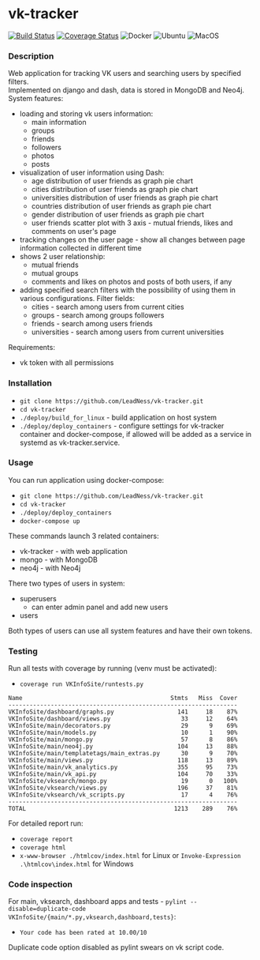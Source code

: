 # vk-tracker  
[![Build Status](https://travis-ci.com/LeadNess/vk-tracker.svg?branch=master)](https://travis-ci.com/LeadNess/vk-tracker)
[![Coverage Status](https://coveralls.io/repos/github/LeadNess/vk-tracker/badge.svg?branch=master)](https://coveralls.io/github/LeadNess/vk-tracker?branch=master)
![Docker](https://github.com/LeadNess/vk-tracker/workflows/Docker/badge.svg)
![Ubuntu](https://github.com/LeadNess/vk-tracker/workflows/Ubuntu/badge.svg)
![MacOS](https://github.com/LeadNess/vk-tracker/workflows/MacOS/badge.svg)

### Description
Web application for tracking VK users and searching users by specified filters.  
Implemented on django and dash, data is stored in MongoDB and Neo4j.  
System features:
- loading and storing vk users information:
  - main information
  - groups
  - friends
  - followers
  - photos
  - posts  
- visualization of user information using Dash:
  - age distribution of user friends as graph pie chart
  - cities distribution of user friends as graph pie chart
  - universities distribution of user friends as graph pie chart
  - countries distribution of user friends as graph pie chart
  - gender distribution of user friends as graph pie chart
  - user friends scatter plot with 3 axis - mutual friends, likes and comments on user's page 
- tracking changes on the user page - show all changes between page information collected in different time  
- shows 2 user relationship:
  - mutual friends  
  - mutual groups  
  - comments and likes on photos and posts of both users, if any
- adding specified search filters with the possibility of using them in various configurations. Filter fields:
  - cities - search among users from current cities
  - groups - search among groups followers
  - friends - search among users friends
  - universities - search among users from current universities

Requirements:
- vk token with all permissions

### Installation
- ```git clone https://github.com/LeadNess/vk-tracker.git```
- ```cd vk-tracker```
- ```./deploy/build_for_linux``` - build application on host system
- ```./deploy/deploy_containers``` - configure settings for vk-tracker container and docker-compose, if allowed will be added as a service in systemd as vk-tracker.service. 

### Usage

You can run application using docker-compose:  
- ```git clone https://github.com/LeadNess/vk-tracker.git```
- ```cd vk-tracker```
- ```./deploy/deploy_containers```
- ```docker-compose up```

These commands launch 3 related containers:

- vk-tracker - with web application
- mongo - with MongoDB
- neo4j - with Neo4j

There two types of users in system:
- superusers
  - can enter admin panel and add new users
- users

Both types of users can use all system features and have their own tokens.

### Testing

Run all tests with coverage by running (venv must be activated):   
- ```coverage run VKInfoSite/runtests.py```

```
Name                                          Stmts   Miss  Cover
-----------------------------------------------------------------
VKInfoSite/dashboard/graphs.py                  141     18    87%
VKInfoSite/dashboard/views.py                    33     12    64%
VKInfoSite/main/decorators.py                    29      9    69%
VKInfoSite/main/models.py                        10      1    90%
VKInfoSite/main/mongo.py                         57      8    86%
VKInfoSite/main/neo4j.py                        104     13    88%
VKInfoSite/main/templatetags/main_extras.py      30      9    70%
VKInfoSite/main/views.py                        118     13    89%
VKInfoSite/main/vk_analytics.py                 355     95    73%
VKInfoSite/main/vk_api.py                       104     70    33%
VKInfoSite/vksearch/mongo.py                     19      0   100%
VKInfoSite/vksearch/views.py                    196     37    81%
VKInfoSite/vksearch/vk_scripts.py                17      4    76%
-----------------------------------------------------------------
TOTAL                                          1213    289    76%
```
For detailed report run:
- ```coverage report```  
- ```coverage html```  
- ```x-www-browser ./htmlcov/index.html``` for Linux or ```Invoke-Expression .\htmlcov\index.html``` for Windows

### Code inspection

For main, vksearch, dashboard apps and tests - ```pylint --disable=duplicate-code VKInfoSite/{main/*.py,vksearch,dashboard,tests}```:  
- ```Your code has been rated at 10.00/10```
  
Duplicate code option disabled as pylint swears on vk script code.
